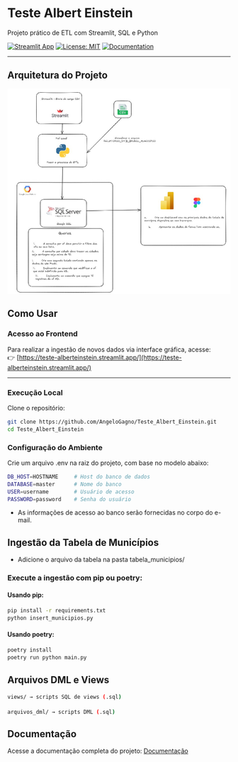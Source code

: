 # Teste Albert Einstein  
Projeto prático de ETL com Streamlit, SQL e Python

[![Streamlit App](https://img.shields.io/badge/Streamlit-Online-brightgreen?logo=streamlit)](https://teste-alberteinstein.streamlit.app/)
[![License: MIT](https://img.shields.io/badge/license-MIT-blue.svg)](LICENSE)
[![Documentation](https://img.shields.io/badge/docs-online-blue?logo=githubpages)](https://angelogagno.github.io/Teste_Albert_Einstein/)

---
## Arquitetura do Projeto

![Infraestrutura do Projeto](assets/Estrutura_Projeto.jpg)

## Como Usar

### Acesso ao Frontend

Para realizar a ingestão de novos dados via interface gráfica, acesse:  
👉 [https://teste-alberteinstein.streamlit.app/](https://teste-alberteinstein.streamlit.app/)

---

### Execução Local

Clone o repositório:

```bash
git clone https://github.com/AngeloGagno/Teste_Albert_Einstein.git
cd Teste_Albert_Einstein
```
### Configuração do Ambiente
Crie um arquivo .env na raiz do projeto, com base no modelo abaixo:

```bash
DB_HOST=HOSTNAME     # Host do banco de dados
DATABASE=master      # Nome do banco
USER=username        # Usuário de acesso
PASSWORD=password    # Senha do usuário

```
 - As informações de acesso ao banco serão fornecidas no corpo do e-mail.

## Ingestão da Tabela de Municípios
 - Adicione o arquivo da tabela na pasta tabela_municipios/

### Execute a ingestão com pip ou poetry:

#### Usando pip:

```bash
pip install -r requirements.txt
python insert_municipios.py
```
#### Usando poetry:

```bash
poetry install
poetry run python main.py
```

## Arquivos DML e Views

```bash
views/ → scripts SQL de views (.sql)

arquivos_dml/ → scripts DML (.sql)
```

## Documentação
Acesse a documentação completa do projeto:
[Documentação](https://angelogagno.github.io/Teste_Albert_Einstein/)

